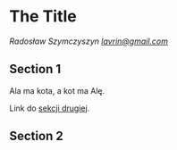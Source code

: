 # The Title

_Radosław Szymczyszyn <lavrin@gmail.com>_

## Section 1

Ala ma kota, a kot ma Alę.

Link do [sekcji drugiej](#section-2).

## Section 2

